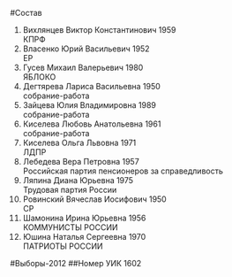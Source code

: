 #Состав
1. Вихлянцев Виктор Константинович 1959   
    КПРФ
2. Власенко Юрий Васильевич 1952   
    ЕР
3. Гусев Михаил Валерьевич 1980   
    ЯБЛОКО
4. Дегтярева Лариса Васильевна 1950   
    собрание-работа
5. Зайцева Юлия Владимировна 1989   
    собрание-работа
6. Киселева Любовь Анатольевна 1961   
    собрание-работа
7. Киселева Ольга Львовна 1971   
    ЛДПР
8. Лебедева Вера Петровна 1957   
    Российская партия пенсионеров за справедливость
9. Ляпина Диана Юрьевна 1975   
    Трудовая партия России
10. Ровинский Вячеслав Иосифович 1950   
    СР
11. Шамонина Ирина Юрьевна 1956   
    КОММУНИСТЫ РОССИИ
12. Юшина Наталья Сергеевна 1970   
    ПАТРИОТЫ РОССИИ

#Выборы-2012
##Номер УИК
1602
